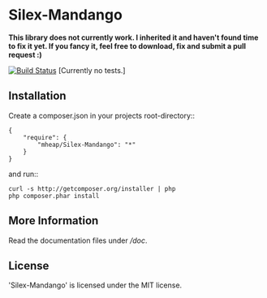 Silex-Mandango
================

**This library does not currently work. I inherited it and haven't found time to fix it yet. If you fancy it, feel free to download, fix and submit a pull request :)**

[![Build Status](https://secure.travis-ci.org/robertobermejo/Silex-Mandango.png?branch=master)](http://travis-ci.org/mheap/Silex-Mandango) [Currently no tests.]

Installation
------------

Create a composer.json in your projects root-directory::

    {
        "require": {
            "mheap/Silex-Mandango": "*"
        }
    }

and run::

    curl -s http://getcomposer.org/installer | php
    php composer.phar install


More Information
----------------

Read the documentation files under */doc*.

License
-------

'Silex-Mandango' is licensed under the MIT license.

